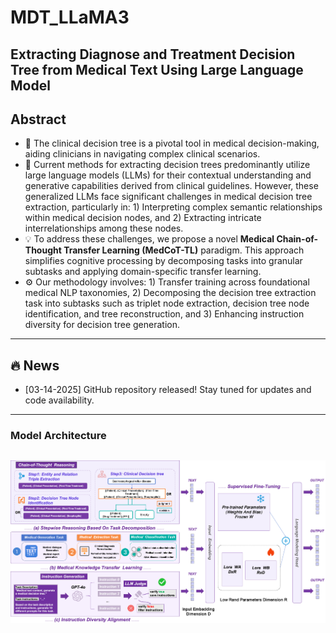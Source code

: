 # MDT_LLaMA3
## Extracting Diagnose and Treatment Decision Tree from Medical Text Using Large Language Model
## Abstract ##
- :deciduous_tree: The clinical decision tree is a pivotal tool in medical decision-making, aiding clinicians in navigating complex clinical scenarios. 
- :brain: Current methods for extracting decision trees predominantly utilize large language models (LLMs) for their contextual understanding and generative capabilities derived from clinical guidelines. However, these generalized LLMs face significant challenges in medical decision tree extraction, particularly in: 1) Interpreting complex semantic relationships within medical decision nodes, and 2) Extracting intricate interrelationships among these nodes.
- :bulb: To address these challenges, we propose a novel **Medical Chain-of-Thought Transfer Learning (MedCoT-TL)** paradigm. This approach simplifies cognitive processing by decomposing tasks into granular subtasks and applying domain-specific transfer learning.
- :gear: Our methodology involves: 1) Transfer training across foundational medical NLP taxonomies, 2) Decomposing the decision tree extraction task into subtasks such as triplet node extraction, decision tree node identification, and tree reconstruction, and 3) Enhancing instruction diversity for decision tree generation.

---

## :fire: News ##
- [03-14-2025] GitHub repository released! Stay tuned for updates and code availability.

---
### Model Architecture ###
![model](https://github.com/linghs/MDT_LLaMA3/blob/main/framework.png)
---
